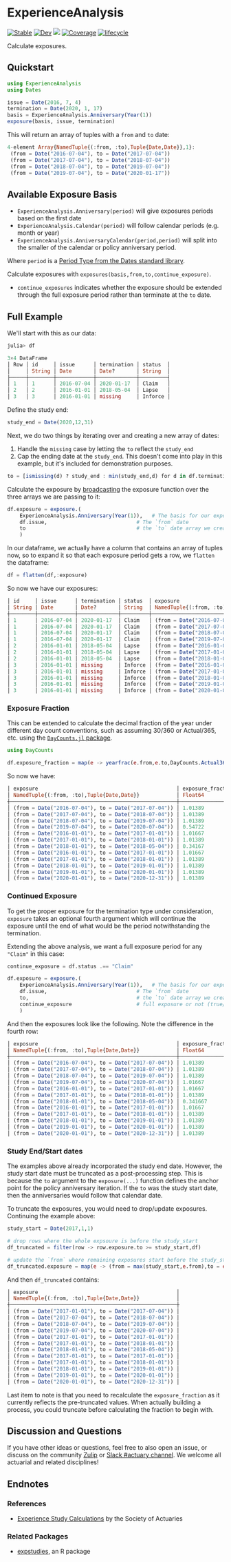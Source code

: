 # ExperienceAnalysis
[![Stable](https://img.shields.io/badge/docs-stable-blue.svg)](https://JuliaActuary.github.io/ExperienceAnalysis.jl/stable)
[![Dev](https://img.shields.io/badge/docs-dev-blue.svg)](https://JuliaActuary.github.io/ExperienceAnalysis.jl/dev)
![](https://github.com/JuliaActuary/LifeContingencies.jl/workflows/CI/badge.svg)
[![Coverage](https://codecov.io/gh/JuliaActuary/ExperienceAnalysis.jl/branch/master/graph/badge.svg)](https://codecov.io/gh/JuliaActuary/ExperienceAnalysis.jl)
[![lifecycle](https://img.shields.io/badge/LifeCycle-Experimental-orange)](https://www.tidyverse.org/lifecycle/)

Calculate exposures.

## Quickstart

```julia
using ExperienceAnalysis
using Dates

issue = Date(2016, 7, 4)
termination = Date(2020, 1, 17)
basis = ExperienceAnalysis.Anniversary(Year(1))
exposure(basis, issue, termination)
```
This will return an array of tuples with a `from` and `to` date:

```julia
4-element Array{NamedTuple{(:from, :to),Tuple{Date,Date}},1}:
 (from = Date("2016-07-04"), to = Date("2017-07-04"))
 (from = Date("2017-07-04"), to = Date("2018-07-04"))
 (from = Date("2018-07-04"), to = Date("2019-07-04"))
 (from = Date("2019-07-04"), to = Date("2020-01-17"))
```

## Available Exposure Basis

- `ExperienceAnalysis.Anniversary(period)` will give exposures periods based on the first date
- `ExperienceAnalysis.Calendar(period)` will follow calendar periods (e.g. month or year)
- `ExperienceAnalysis.AnniversaryCalendar(period,period)` will split into the smaller of the calendar or policy anniversary period.

Where `period` is a [Period Type from the Dates standard library](https://docs.julialang.org/en/v1/stdlib/Dates/#Period-Types).

Calculate exposures with `exposures(basis,from,to,continue_exposure)`. 

- `continue_exposures` indicates whether the exposure should be extended through the full exposure period rather than terminate at the `to` date.

## Full Example


We'll start with this as our data:
```julia
julia> df

3×4 DataFrame
│ Row │ id     │ issue      │ termination │ status  │
│     │ String │ Date       │ Date?       │ String  │
├─────┼────────┼────────────┼─────────────┼─────────┤
│ 1   │ 1      │ 2016-07-04 │ 2020-01-17  │ Claim   │
│ 2   │ 2      │ 2016-01-01 │ 2018-05-04  │ Lapse   │
│ 3   │ 3      │ 2016-01-01 │ missing     │ Inforce │
```

Define the study end:

```julia
study_end = Date(2020,12,31)
```

Next, we do two things by iterating over and creating a new array of dates:

1. Handle the `missing` case by letting the `to` reflect the `study_end`
2. Cap the ending date at the `study_end`. This doesn't come into play in this example, but it's included for demonstration purposes.

```julia
to = [ismissing(d) ? study_end : min(study_end,d) for d in df.termination]
```

Calculate the exposure by [broadcasting](https://docs.julialang.org/en/v1/manual/mathematical-operations/#man-dot-operators) the exposure function over the three arrays we are passing to it: 

```julia
df.exposure = exposure.(
    ExperienceAnalysis.Anniversary(Year(1)),   # The basis for our exposures
    df.issue,                             # The `from` date
    to                                    # the `to` date array we created above
    )
```

In our dataframe, we actually have a column that contains an array of tuples now, so to expand it so that each exposure period gets a row, we `flatten` the dataframe:

```julia
df = flatten(df,:exposure)
```

So now we have our exposures:

```julia
│ id     │ issue      │ termination │ status  │ exposure                                             │
│ String │ Date       │ Date?       │ String  │ NamedTuple{(:from, :to),Tuple{Date,Date}}            │
┼────────┼────────────┼─────────────┼─────────┼──────────────────────────────────────────────────────┼
│ 1      │ 2016-07-04 │ 2020-01-17  │ Claim   │ (from = Date("2016-07-04"), to = Date("2017-07-04")) │
│ 1      │ 2016-07-04 │ 2020-01-17  │ Claim   │ (from = Date("2017-07-04"), to = Date("2018-07-04")) │
│ 1      │ 2016-07-04 │ 2020-01-17  │ Claim   │ (from = Date("2018-07-04"), to = Date("2019-07-04")) │
│ 1      │ 2016-07-04 │ 2020-01-17  │ Claim   │ (from = Date("2019-07-04"), to = Date("2020-01-17")) │
│ 2      │ 2016-01-01 │ 2018-05-04  │ Lapse   │ (from = Date("2016-01-01"), to = Date("2017-01-01")) │
│ 2      │ 2016-01-01 │ 2018-05-04  │ Lapse   │ (from = Date("2017-01-01"), to = Date("2018-01-01")) │
│ 2      │ 2016-01-01 │ 2018-05-04  │ Lapse   │ (from = Date("2018-01-01"), to = Date("2018-05-04")) │
│ 3      │ 2016-01-01 │ missing     │ Inforce │ (from = Date("2016-01-01"), to = Date("2017-01-01")) │
│ 3      │ 2016-01-01 │ missing     │ Inforce │ (from = Date("2017-01-01"), to = Date("2018-01-01")) │
│ 3      │ 2016-01-01 │ missing     │ Inforce │ (from = Date("2018-01-01"), to = Date("2019-01-01")) │
│ 3      │ 2016-01-01 │ missing     │ Inforce │ (from = Date("2019-01-01"), to = Date("2020-01-01")) │
│ 3      │ 2016-01-01 │ missing     │ Inforce │ (from = Date("2020-01-01"), to = Date("2020-12-31")) │
```


### Exposure Fraction
This can be extended to calculate the decimal fraction of the year under different day count conventions, such as assuming 30/360 or Actual/365, etc. using the [`DayCounts.jl` package](https://github.com/JuliaFinance/DayCounts.jl).

```julia
using DayCounts

df.exposure_fraction = map(e -> yearfrac(e.from,e.to,DayCounts.Actual360()),df.exposure)
```

So now we have:

```julia
│ exposure                                             │ exposure_fraction │
│ NamedTuple{(:from, :to),Tuple{Date,Date}}            │ Float64           │
┼──────────────────────────────────────────────────────┼───────────────────┤
│ (from = Date("2016-07-04"), to = Date("2017-07-04")) │ 1.01389           │
│ (from = Date("2017-07-04"), to = Date("2018-07-04")) │ 1.01389           │
│ (from = Date("2018-07-04"), to = Date("2019-07-04")) │ 1.01389           │
│ (from = Date("2019-07-04"), to = Date("2020-07-04")) │ 0.54722           │
│ (from = Date("2016-01-01"), to = Date("2017-01-01")) │ 1.01667           │
│ (from = Date("2017-01-01"), to = Date("2018-01-01")) │ 1.01389           │
│ (from = Date("2018-01-01"), to = Date("2018-05-04")) │ 0.34167           │
│ (from = Date("2016-01-01"), to = Date("2017-01-01")) │ 1.01667           │
│ (from = Date("2017-01-01"), to = Date("2018-01-01")) │ 1.01389           │
│ (from = Date("2018-01-01"), to = Date("2019-01-01")) │ 1.01389           │
│ (from = Date("2019-01-01"), to = Date("2020-01-01")) │ 1.01389           │
│ (from = Date("2020-01-01"), to = Date("2020-12-31")) │ 1.01389           │
```

### Continued Exposure

To get the proper exposure for the termination type under consideration, `exposure` takes an optional fourth argument which will continue the exposure until the end of what would be the period notwithstanding the termination.

Extending the above analysis, we want a full exposure period for any `"Claim"` in this case:

```julia
continue_exposure = df.status .== "Claim"

df.exposure = exposure.(
    ExperienceAnalysis.Anniversary(Year(1)),   # The basis for our exposures
    df.issue,                             # The `from` date
    to,                                   # the `to` date array we created above
    continue_exposure                     # full exposure or not (true/false)
    )
```

And then the exposures look like the following. Note the difference in the fourth row:

```julia
│ exposure                                             │ exposure_fraction │
│ NamedTuple{(:from, :to),Tuple{Date,Date}}            │ Float64           │
┼──────────────────────────────────────────────────────┼───────────────────┤
│ (from = Date("2016-07-04"), to = Date("2017-07-04")) │ 1.01389           │
│ (from = Date("2017-07-04"), to = Date("2018-07-04")) │ 1.01389           │
│ (from = Date("2018-07-04"), to = Date("2019-07-04")) │ 1.01389           │
│ (from = Date("2019-07-04"), to = Date("2020-07-04")) │ 1.01667           │
│ (from = Date("2016-01-01"), to = Date("2017-01-01")) │ 1.01667           │
│ (from = Date("2017-01-01"), to = Date("2018-01-01")) │ 1.01389           │
│ (from = Date("2018-01-01"), to = Date("2018-05-04")) │ 0.341667          │
│ (from = Date("2016-01-01"), to = Date("2017-01-01")) │ 1.01667           │
│ (from = Date("2017-01-01"), to = Date("2018-01-01")) │ 1.01389           │
│ (from = Date("2018-01-01"), to = Date("2019-01-01")) │ 1.01389           │
│ (from = Date("2019-01-01"), to = Date("2020-01-01")) │ 1.01389           │
│ (from = Date("2020-01-01"), to = Date("2020-12-31")) │ 1.01389           │
```

### Study End/Start dates

The examples above already incorporated the study end date. However, the study start date must be truncated as a post-processing step. This is because the `to` argument to the `exposure(...)` function defines the anchor point for the policy anniversary iteration. If the `to` was the study start date, then the anniversaries would follow that calendar date.

To truncate the exposures, you would need to drop/update exposures. Continuing the example above:

```julia
study_start = Date(2017,1,1)

# drop rows where the whole expsoure is before the study_start
df_truncated = filter(row -> row.exposure.to >= study_start,df)

# update the `from` where remaining exposures start before the study_start
df_truncated.exposure = map(e -> (from = max(study_start,e.from),to = e.to), df_truncated.exposure)
```

And then `df_truncated` contains:

```julia
│ exposure                                             │
│ NamedTuple{(:from, :to),Tuple{Date,Date}}            │
┼──────────────────────────────────────────────────────┼
│ (from = Date("2017-01-01"), to = Date("2017-07-04")) │
│ (from = Date("2017-07-04"), to = Date("2018-07-04")) │
│ (from = Date("2018-07-04"), to = Date("2019-07-04")) │
│ (from = Date("2019-07-04"), to = Date("2020-07-04")) │
│ (from = Date("2017-01-01"), to = Date("2017-01-01")) │
│ (from = Date("2017-01-01"), to = Date("2018-01-01")) │
│ (from = Date("2018-01-01"), to = Date("2018-05-04")) │
│ (from = Date("2017-01-01"), to = Date("2017-01-01")) │
│ (from = Date("2017-01-01"), to = Date("2018-01-01")) │
│ (from = Date("2018-01-01"), to = Date("2019-01-01")) │
│ (from = Date("2019-01-01"), to = Date("2020-01-01")) │
│ (from = Date("2020-01-01"), to = Date("2020-12-31")) │
```

Last item to note is that you need to recalculate the `exposure_fraction` as it currently reflects the pre-truncated values. When actually building a process, you could truncate before calculating the fraction to begin with.


## Discussion and Questions

If you have other ideas or questions, feel free to also open an issue, or discuss on the community [Zulip](https://julialang.zulipchat.com/#narrow/stream/249536-actuary) or [Slack #actuary channel](https://slackinvite.julialang.org/). We welcome all actuarial and related disciplines!

## Endnotes

### References

- [Experience Study Calculations](https://www.soa.org/globalassets/assets/files/research/experience-study-calculations.pdf) by the Society of Actuaries

### Related Packages

- [expstudies](https://github.com/MatthewCaseres/expstudies), an R package
